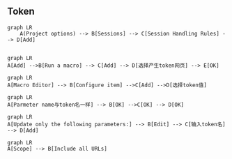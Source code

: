 
## Token

```mermaid
graph LR
	A(Project options) --> B[Sessions] --> C[Session Handling Rules] --> D[Add]
	
```
```mermaid
graph LR
A[Add] -->B[Run a macro] --> C[Add] --> D[选择产生token网页] --> E[OK]
```
```mermaid
graph LR
A[Macro Editor] --> B[Configure item] -->C[Add] -->D[选择token值]
```
```mermaid
graph LR
A[Parmeter name与token名一样] --> B[OK] -->C[OK] --> D[OK]
```
```mermaid
graph LR
A[Update only the following parameters:] --> B[Edit] --> C[输入token名] --> D[Add]
```
```mermaid
graph LR
A[Scope] --> B[Include all URLs]
```
